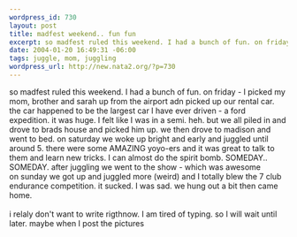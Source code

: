 ```yaml
--- 
wordpress_id: 730
layout: post
title: madfest weekend.. fun fun
excerpt: so madfest ruled this weekend. I had a bunch of fun. on friday - I picked my mom, brother and sarah up from the airport adn picked up our rental car. the car happened to be the largest car I have ever driven - a ford expedition. it was huge. I felt like I was in a semi. heh. but we all piled in and drove to brads house and picked him up. we then drove to madison and went to bed. on saturday we wo...
date: 2004-01-20 16:49:31 -06:00
tags: juggle, mom, juggling
wordpress_url: http://new.nata2.org/?p=730
---
```

so madfest ruled this weekend. I had a bunch of fun. on friday - I picked my mom, brother and sarah up from the airport adn picked up our rental car. the car happened to be the largest car I have ever driven - a ford expedition. it was huge. I felt like I was in a semi. heh. but we all piled in and drove to brads house and picked him up. we then drove to madison and went to bed. on saturday we woke up bright and early and juggled until around 5. there were some AMAZING yoyo-ers and it was great to talk to them and learn new tricks. I can almost do the spirit bomb. SOMEDAY.. SOMEDAY. after juggling we went to the show - which was awesome<br/>on sunday we got up and juggled more (weird) and I totally blew the 7 club endurance competition. it sucked. I was sad. we hung out a bit then came home. <br/><br/>i relaly don't want to write rigthnow. I am tired of typing. so I will wait until later. maybe when I post the pictures
